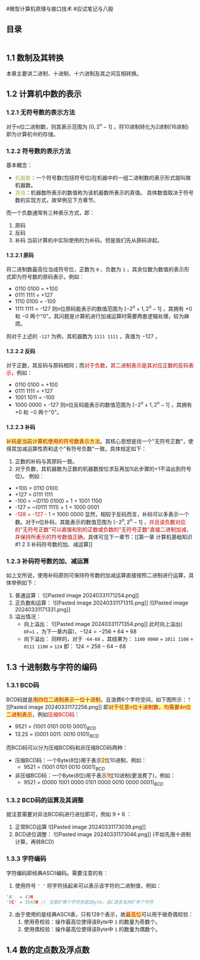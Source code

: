 #微型计算机原理与接口技术 #应试笔记与八股 

## 目录

```toc
```

## 1.1 数制及其转换

本章主要讲二进制、十进制、十六进制及其之间互相转换。

## 1.2 计算机中数的表示

### 1.2.1 无符号数的表示方法

对于n位二进制数，则其表示范围为 $[0, 2^{n}-1]$ ，将10进制转化为2进制(16进制)即为计算机中的存储。

### 1.2.2 符号数的表示方法

基本概念：
- <font color="#9bbb59">机器数</font>：一个符号数(包括符号位)在机器中的一组二进制数的表示形式就叫做机器数。
- <font color="#9bbb59">真值</font>：机器数所表示的数值称为该机器数所表示的真值。
具体数值取决于符号数的实现方式，故举例见下方章节。

而一个负数通常有三种表示方式，即：
1. 原码
2. 反码
3. 补码
当前计算机中实际使用的为补码，但是我们先从原码讲起。

#### 1.2.2.1 原码

将二进制数最高位当成符号位，正数为 `0` 、负数为 `1` ，其余位数为数值的表示形式即为符号数的原码表示，例如：
- 0110 0100 = +100
- 0111 1111 = +127
- 1110 0100 = -100
- 1111 1111 = -127
则n位原码能表示的数值范围为 $[-2^{n} + 1, 2^{n} - 1]$ ，其拥有 $+0$ 和 $-0$ 两个"0"。其问题是计算机进行加减运算时需要两套逻辑处理，较为麻烦。

则对于上述的 `-127` 为例，其机器数为 `1111 1111` ，真值为 $-127$ 。

#### 1.2.2.2 反码

对于正数，其反码与原码相同；而<font color="#c00000">对于负数</font>，<font color="#c00000">其二进制表示是其对应正数的反码表示</font>，例如：
- 0110 0100 = +100
- 0111 1111 = +127
- 1001 1011 = -100
- 1000 0000 = -127
则n位反码能表示的数值范围为 $[-2^{n} + 1, 2^{n} - 1]$ ，其拥有 $+0$ 和 $-0$ 两个"0"。

#### 1.2.2.3 补码

<span style="background:#fff88f"><font color="#c00000">补码是当前计算机使用的符号数表示方法</font></span>。其核心思想是找一个"无符号正数"，使得其加减运算性质和这个"有符号负数"一致。具体规定如下：
1. 正数的补码与其原码一致。
2. 对于负数，其机器数为正数的机器数按位求反再加1(此步骤的+1不溢出到符号位)。
例如：
- +100 = 0110 0100
- +127 = 0111 1111
- -100 = ~(0110 0100) + 1 = 1001 1100
- -127 = ~(0111 1111) + 1 = 1000 0001
- <font color="#c00000">-128 = -127 - 1</font> = 1000 0000
显然，相较于反码而言，补码可以多表示一个数。对于n位补码，其能表示的数值范围为 $[-2^{n}, 2^{n} - 1]$ ，<font color="#c00000">并且该负数对应的"无符号正数"可以直接和别的正数或负数的"无符号正数"直接二进制加减，并保持所表示的符号数值正确</font>，具体可见下一章节：[[第一章 计算机基础知识#1 2 3 补码符号数的加、减运算]]

### 1.2.3 补码符号数的加、减运算

如上文所说，使用补码原则可保持符号数的加减运算直接按照二进制进行运算，具体举例如下：
1. 普通运算：
	![[Pasted image 20240331171254.png]]
2. 正负数和运算：
	![[Pasted image 20240331171315.png]]
	![[Pasted image 20240331171331.png]]
3. 溢出情况：
	- 向上溢出：
		![[Pasted image 20240331171354.png]]
		此时向上溢出( `OF=1` ，为下一章内容)，$-124=-256+64+68$
	- 向下溢出：
		同样的，对于 `-64-68` ，其结果为：
			`1100 0000` + `1011 1100` = `0111 1100` = `124`
		即： $124 = 256-64-68$

## 1.3 十进制数与字符的编码

### 1.3.1 BCD码

BCD码就是<span style="background:#fff88f"><font color="#c00000">用四位二进制表示一位十进制</font></span>，且浪费6个字符空间，如下图所示：
	![[Pasted image 20240331172256.png]]
即<span style="background:#fff88f"><font color="#c00000">对于任意n位十进制数，均需要4n位二进制表示</font></span>，例如<font color="#c00000">压缩BCD码</font>：
- 9521 = $(1001\ 0101\ 0010\ 0001)_{BCD}$
- 13.25 = $(0001\ 0011.\ 0010\ 0101)_{BCD}$

而BCD码可以分为压缩BCD码和非压缩BCD码两种：
- 压缩BCD码：一个Byte(8位)用于表示<span style="background:#fff88f"><font color="#c00000">2</font></span>位10进制，例如：
	- 9521 = $(1001\ 0101\ 0010\ 0001)_{BCD}$
- 非压缩BCD码：一个Byte(8位)用于表示<span style="background:#fff88f"><font color="#c00000">1</font></span>位10进制(更浪费了)，例如：
	- 9521 = $(0000\ 1001\ 0000\ 0101\ 0000\ 0010\ 0000\ 0001)_{BCD}$

### 1.3.2 BCD码的运算及其调整

就注意需要对非法BCD码进行进位即可，例如 $9+6$ ：
1. 正常BCD运算
	![[Pasted image 20240331173039.png]]
2. BCD进位调整：
	![[Pasted image 20240331173046.png]]
(不如先用十进制计算，再转BCD)

### 1.3.3 字符编码

字符编码即经典ASCII编码。需要注意的有：
1. 使用符号 `' '` 将字符括起来可以表示该字符的二进制值，例如：
```C
'A'  = 41H
'5C' = 3543H // 注意扩两个字符则是2Byte，且C语言支持扩多个字符
```
2. 由于使用的是经典ASCII表，只有128个表示，故<span style="background:#fff88f"><font color="#c00000">最高位</font></span>可以用于做奇偶校验：
	1. 使用奇校验：操作最高位使得该Byte中 `1` 的数量为奇数个。
	2. 使用偶校验：操作最高位使得该Byte中 `1` 的数量为偶数个。

## 1.4 数的定点数及浮点数





